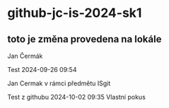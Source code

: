 # github-jc-is-2024-sk1
## toto je změna provedena na lokále

Jan Čermák

Test 2024-09-26 09:54

Jan Cermak 
v rámci předmětu ISgit

Test z githubu 2024-10-02 09:35
Vlastní pokus 